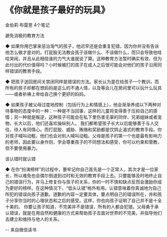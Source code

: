 # 《你就是孩子最好的玩具》

金伯莉·布雷恩
4个笔记

避免消极的教育方法

◆ 如果你用巴掌来惩治淘气的孩子，他迟早还是会重复犯错，因为你并没有告诉他怎么做才是对的。打屁股无法教会孩子该做什么、不该做什么，而只会导致他哇哇哭闹，并且从此相信谁的力气大谁就说了算。这种教育方法暂时确实有效，但为此付出的代价值得吗？小时候被打的孩子在成人之后很可能会对他们的孩子沿用同样错误的教育手段。

◆ 把孩子送回房间关禁闭同样是错误的方法。家长认为是在给孩子一个教训，而所有的孩子却都在想妈妈是这么的不通人情，以及等会儿在房间里可以玩什么玩具——或者祈祷上帝给自己换个更好的妈妈。


◆ 如果孩子被父母过度地控制（包括行为上和情感上），他会渐渐养成以下两种对待事物的态度中的一种：一种是不当回事，这样的儿童将变得善于压抑自己的感情；另一种就是叛逆，这种孩子可能会在私下里伤害无辜的同伴、兄弟姐妹或者宠物，长大以后，他们还喜欢操纵别人。
我们都希望孩子长大以后能够善于与人交往，待人有同情心。而打屁股、威胁、贿赂和奖励都是饮鸩止渴式的教育手段。你对孩子喊叫动粗，他们也会对别人喊叫动粗。父母是孩子的第一个也是最有影响力的老师，因此要以身作则，学会尊重孩子的不同想法和感受，你可以约束和管教，但不要使用暴力。


该认错时就认错

◆ 在你“扮演榜样”的过程中，要牢记你自己首先是一个正常人，其次才是一位家长，所以难免也会偶尔倒退到过时和无效的教育手段上去。只要能够及时地终止自己的错误行为，并马上修复你与孩子的关系，你的一时不慎和缺点反而会激励你成为更好的榜样。在这种情况下，“低头认错”格外有用。认错意味着你真诚地为自己所犯的错误向孩子道歉。道歉的内容一定要具体，要点明自己的错误所在，并和孩子分享你当时的心理状态和之后的感受。这样，你也向孩子证明了自己并不是十全十美的。
你要让孩子知道，不完美并不是错误，所有的人都会犯错。父母勇于承认错误，就是在用自然和健康的方式来帮助孩子去面对世界的不完美，并指导他们去建立和维持与他人的关系。

-- 来自微信读书
